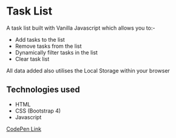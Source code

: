 # Task List

A task list built with Vanilla Javascript which allows you to:-

  - Add tasks to the list
  - Remove tasks from the list
  - Dynamically filter tasks in the list
  - Clear task list

All data added also utilises the Local Storage within your browser

## Technologies used

  - HTML
  - CSS (Bootstrap 4)
  - Javascript

[CodePen Link](https://codepen.io/GhostNote90/full/LmapyV/)
